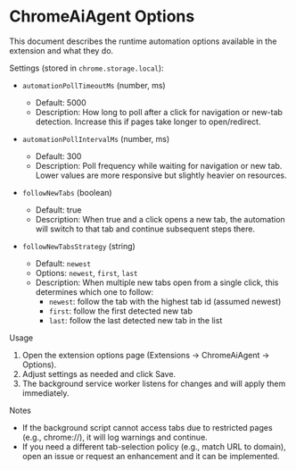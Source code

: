 # ChromeAiAgent Options

This document describes the runtime automation options available in the extension and what they do.

Settings (stored in `chrome.storage.local`):

- `automationPollTimeoutMs` (number, ms)
  - Default: 5000
  - Description: How long to poll after a click for navigation or new-tab detection. Increase this if pages take longer to open/redirect.

- `automationPollIntervalMs` (number, ms)
  - Default: 300
  - Description: Poll frequency while waiting for navigation or new tab. Lower values are more responsive but slightly heavier on resources.

- `followNewTabs` (boolean)
  - Default: true
  - Description: When true and a click opens a new tab, the automation will switch to that tab and continue subsequent steps there.

- `followNewTabsStrategy` (string)
  - Default: `newest`
  - Options: `newest`, `first`, `last`
  - Description: When multiple new tabs open from a single click, this determines which one to follow:
    - `newest`: follow the tab with the highest tab id (assumed newest)
    - `first`: follow the first detected new tab
    - `last`: follow the last detected new tab in the list

Usage
1. Open the extension options page (Extensions → ChromeAiAgent → Options).
2. Adjust settings as needed and click Save.
3. The background service worker listens for changes and will apply them immediately.

Notes
- If the background script cannot access tabs due to restricted pages (e.g., chrome://), it will log warnings and continue.
- If you need a different tab-selection policy (e.g., match URL to domain), open an issue or request an enhancement and it can be implemented.
